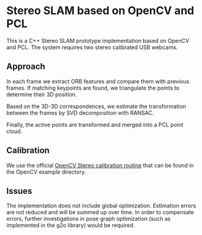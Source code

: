 # Stereo SLAM based on OpenCV and PCL
This is a C++ Stereo SLAM prototype implementation based on OpenCV and PCL.
The system requires two stereo calibrated USB webcams.

## Approach
In each frame we extract ORB features and compare them with previous frames.
If matching keypoints are found, we triangulate the points to determine their 3D position.

Based on the 3D-3D correspondences, we estimate the transformation between the frames by SVD decomposition with RANSAC.

Finally, the active points are transformed and merged into a PCL point cloud.

## Calibration
We use the official [OpenCV Stereo calibration routine](https://github.com/opencv/opencv/blob/master/samples/cpp/stereo_calib.cpp) that can be found in the OpenCV example directory.

## Issues
The implementation does not include global optimization.
Estimation errors are not reduced and will be summed up over time.
In order to compensate errors, further investigations in pose graph optimization (such as implemented in the g2o library) would be required.